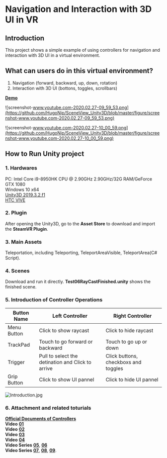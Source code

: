 # Navigation and Interaction with 3D UI in VR

## Introduction
This project shows a simple example of using controllers for navigation and interaction with 3D UI in a virtual environment.

## What can users do in this virtual environment?
1. Navigation (forward, backward, up, down, rotation)
2. Interaction with 3D UI (bottons, toggles, scrollbars)

[**Demo**](https://youtu.be/F4rgRLcNyo0)

![screenshot-www.youtube.com-2020.02.27-09_59_53.png](https://github.com/HugoNip/SceneView_Unity3D/blob/master/figure/screenshot-www.youtube.com-2020.02.27-09_59_53.png)

![screenshot-www.youtube.com-2020.02.27-10_00_59.png](https://github.com/HugoNip/SceneView_Unity3D/blob/master/figure/screenshot-www.youtube.com-2020.02.27-10_00_59.png)

## How to Run Unity project
### 1. Hardwares
PC: Intel Core i9-8950HK CPU @ 2.90GHz 2.90GHz/32G RAM/GeForce GTX 1080  
Windows 10 x64  
[Unity3D 2019.3.2.f1](https://unity3d.com/get-unity/download/archive?_ga=2.40182242.1304774695.1582602743-918063752.1582602743)  
[HTC VIVE](https://www.vive.com/us/product/vive/)  

### 2. Plugin
After opening the Unity3D, go to the **Asset Store** to download and import the **SteamVR Plugin**.

### 3. Main Assets
Teleportation, including Teleporting, TeleportAreaVisible, TeleportArea(C# Script).

### 4. Scenes 
Download and run it directly. **Test06RayCastFinished.unity** shows the finished scene.

### 5. Introduction of Controller Operations

|**Button Name** |       **Left Controller**                        |        **Right Controller**        |  
|----------------|--------------------------------------------------|------------------------------------|  
|Menu Button     |Click to show raycast                             |Click to hide raycast               |  
|TrackPad        |Touch to go forward or backward                   |Touch to go up or down              |  
|Trigger         |Pull to select the detination and Click to arrive |Click buttons, checkboxs and toggles|  
|Grip Button     |Click to show UI pannel                           |Click to hide UI pannel             |  

![Introduction.jpg](https://github.com/HugoNip/SceneView_Unity3D/blob/master/figure/Introduction.jpg)

### 6. Attachment and related toturials
[**Official Documents of Controllers**](https://www.vive.com/eu/support/vive/category_howto/about-the-controllers.html)  
**Video** [**01**](https://www.youtube.com/watch?v=iJ0oNYIUFJo&list=PLIzNKynZC57jGBlbrs1-rLyYqCZI0crsO&index=3&t=0s)  
**Video** [**02**](https://www.youtube.com/watch?v=5C6zr4Q5AlA&list=PLIzNKynZC57jGBlbrs1-rLyYqCZI0crsO&index=5&t=734s)  
**Video** [**03**](https://www.youtube.com/watch?v=bn8eMxBcI70&list=PLIzNKynZC57jGBlbrs1-rLyYqCZI0crsO&index=6&t=0s)  
**Video** [**04**](https://www.youtube.com/watch?v=N_R5V6KNFhA&list=PLIzNKynZC57jGBlbrs1-rLyYqCZI0crsO&index=10&t=0s)  
**Video Series** [**05**](https://www.youtube.com/watch?v=TUSvupeYZv4&list=PLIzNKynZC57jGBlbrs1-rLyYqCZI0crsO&index=10), [**06**](https://www.youtube.com/watch?v=ZI6DwJtjlBA&list=PLIzNKynZC57jGBlbrs1-rLyYqCZI0crsO&index=12&t=0s)  
**Video Series** [**07**](https://www.youtube.com/watch?v=3mRI1hu9Y3w&list=PLIzNKynZC57jGBlbrs1-rLyYqCZI0crsO&index=14&t=19s), [**08**](https://www.youtube.com/watch?v=h_BMXDWv10I), 
[**09**](https://www.youtube.com/watch?v=vNqHRD4sqPc).

